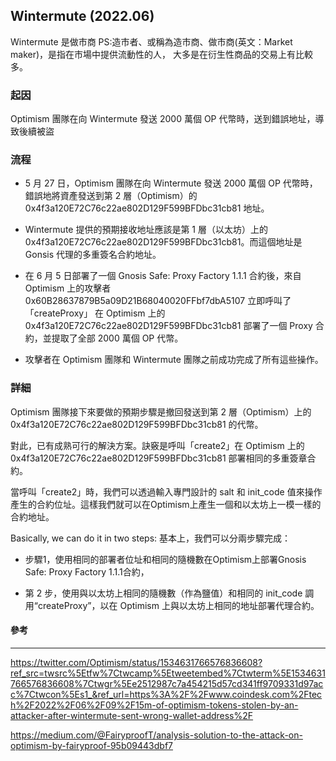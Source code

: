 ## Wintermute (2022.06)
Wintermute 是做市商
PS:造市者、或稱為造市商、做市商(英文：Market maker)，是指在市場中提供流動性的人，
大多是在衍生性商品的交易上有比較多。

### 起因
Optimism 團隊在向 Wintermute 發送 2000 萬個 OP 代幣時，送到錯誤地址，導致後續被盜

### 流程

- 5 月 27 日，Optimism 團隊在向 Wintermute 發送 2000 萬個 OP 代幣時，錯誤地將資產發送到第 2 層（Optimism）的 0x4f3a120E72C76c22ae802D129F599BFDbc31cb81 地址。

- Wintermute 提供的預期接收地址應該是第 1 層（以太坊）上的 0x4f3a120E72C76c22ae802D129F599BFDbc31cb81。而這個地址是 Gonsis 代理的多重簽名合約地址。


- 在 6 月 5 日部署了一個 Gnosis Safe: Proxy Factory 1.1.1 合約後，來自 Optimism 上的攻擊者 0x60B28637879B5a09D21B68040020FFbf7dbA5107 立即呼叫了 「createProxy」 在 Optimism 上的 0x4f3a120E72C76c22ae802D129F599BFDbc31cb81 部署了一個 Proxy 合約，並提取了全部 2000 萬個 OP 代幣。

- 攻擊者在 Optimism 團隊和 Wintermute 團隊之前成功完成了所有這些操作。

### 詳細

Optimism 團隊接下來要做的預期步驟是撤回發送到第 2 層（Optimism）上的 0x4f3a120E72C76c22ae802D129F599BFDbc31cb81 的代幣。

對此，已有成熟可行的解決方案。訣竅是呼叫「create2」在 Optimism 上的 0x4f3a120E72C76c22ae802D129F599BFDbc31cb81 部署相同的多重簽章合約。

當呼叫「create2」時，我們可以透過輸入專門設計的 salt 和 init_code 值來操作產生的合約位址。這樣我們就可以在Optimism上產生一個和以太坊上一模一樣的合約地址。

Basically, we can do it in two steps:
基本上，我們可以分兩步驟完成：


- 步驟1，使用相同的部署者位址和相同的隨機數在Optimism上部署Gnosis Safe: Proxy Factory 1.1.1合約，

- 第 2 步，使用與以太坊上相同的隨機數（作為鹽值）和相同的 init_code 調用“createProxy”，以在 Optimism 上與以太坊上相同的地址部署代理合約。

#### 參考
----
https://twitter.com/Optimism/status/1534631766576836608?ref_src=twsrc%5Etfw%7Ctwcamp%5Etweetembed%7Ctwterm%5E1534631766576836608%7Ctwgr%5Ee2512987c7a454215d57cd341ff9709331d97acc%7Ctwcon%5Es1_&ref_url=https%3A%2F%2Fwww.coindesk.com%2Ftech%2F2022%2F06%2F09%2F15m-of-optimism-tokens-stolen-by-an-attacker-after-wintermute-sent-wrong-wallet-address%2F


https://medium.com/@FairyproofT/analysis-solution-to-the-attack-on-optimism-by-fairyproof-95b09443dbf7